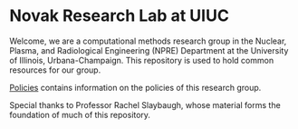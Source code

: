 # Novak Research Lab at UIUC

Welcome, we are a computational methods research group in the Nuclear, Plasma,
and Radiological Engineering (NPRE) Department at the University of Illinois,
Urbana-Champaign. This repository is used to hold common resources for our group.

[Policies](./policies) contains information on the policies of this research group.

Special thanks to Professor Rachel Slaybaugh, whose material forms the foundation
of much of this repository.
